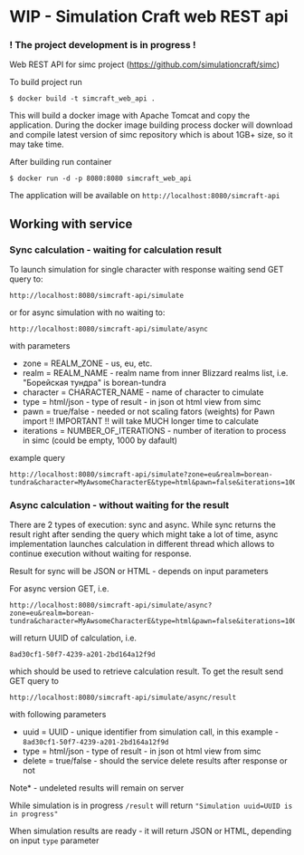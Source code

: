 # WIP - Simulation Craft web REST api

### ! The project development is in progress !

Web REST API for simc project (https://github.com/simulationcraft/simc)

To build project run

```
$ docker build -t simcraft_web_api .
```

This will build a docker image with Apache Tomcat and copy the application.  During the docker image building process 
docker will download and compile latest version of simc repository which is about 1GB+ size, so it may take time.

After building run container

```
$ docker run -d -p 8080:8080 simcraft_web_api 
```

The application will be available on `http://localhost:8080/simcraft-api`

## Working with service  

### Sync calculation - waiting for calculation result

To launch simulation for single character with response waiting send GET query to: 

```
http://localhost:8080/simcraft-api/simulate
```
    
or for async simulation with no waiting to:

```
http://localhost:8080/simcraft-api/simulate/async
```

with parameters
    
- zone = REALM_ZONE - us, eu, etc.
- realm = REALM_NAME - realm name from inner Blizzard realms list, i.e. "Борейская тундра" is borean-tundra
- character = CHARACTER_NAME - name of character to cimulate
- type = html/json - type of result - in json ot html view from simc
- pawn = true/false - needed or not scaling fators (weights) for Pawn import !! IMPORTANT !! will take MUCH longer time to calculate
- iterations = NUMBER_OF_ITERATIONS - number of iteration to process in simc (could be empty, 1000 by dafault)
    
example query
    
```    
http://localhost:8080/simcraft-api/simulate?zone=eu&realm=borean-tundra&character=MyAwsomeCharacterE&type=html&pawn=false&iterations=1000
```

### Async calculation - without waiting for the result
    
There are 2 types of execution: sync and async. While sync returns the result right after sending the query which might take a lot of time,
async implementation launches calculation in different thread which allows to continue execution without waiting for response.

Result for sync will be JSON or HTML - depends on input parameters

For async version GET, i.e.

```
http://localhost:8080/simcraft-api/simulate/async?zone=eu&realm=borean-tundra&character=MyAwsomeCharacterE&type=html&pawn=false&iterations=1000
```
    
will return UUID of calculation, i.e.

```
8ad30cf1-50f7-4239-a201-2bd164a12f9d
```

which should be used to retrieve calculation result. To get the result send GET query to 

```
http://localhost:8080/simcraft-api/simulate/async/result
```

with following parameters

- uuid = UUID - unique identifier from simulation call, in this example - `8ad30cf1-50f7-4239-a201-2bd164a12f9d`
- type = html/json - type of result - in json ot html view from simc
- delete = true/false - should the service delete results after response or not 
    
Note* - undeleted results will remain on server

While simulation is in progress `/result` will return `"Simulation uuid=UUID is in progress"`

When simulation results are ready - it will return JSON or HTML, depending on input `type` parameter



